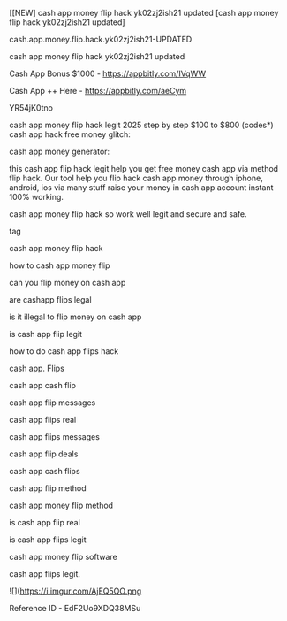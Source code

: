 [[NEW] cash app money flip hack yk02zj2ish21 updated [cash app money flip hack yk02zj2ish21 updated]

cash.app.money.flip.hack.yk02zj2ish21-UPDATED

cash app money flip hack yk02zj2ish21 updated

Cash App Bonus $1000 -  https://appbitly.com/IVqWW

Cash App ++ Here - https://appbitly.com/aeCym

YR54jK0tno

cash app money flip hack legit 2025 step by step $100 to $800 (codes*) cash app hack free money glitch:

cash app money generator:

this cash app flip hack legit help you get free money cash app via method flip hack. Our tool help you flip hack cash app money through iphone, android, ios via many stuff raise your money in cash app account instant 100% working.

cash app money flip hack so work well legit and secure and safe.

tag

cash app money flip hack

how to cash app money flip

can you flip money on cash app

are cashapp flips legal

is it illegal to flip money on cash app

is cash app flip legit

how to do cash app flips hack

cash app. Flips

cash app cash flip

cash app flip messages

cash app flips real

cash app flips messages

cash app flip deals

cash app cash flips

cash app flip method

cash app money flip method

is cash app flip real

is cash app flips legit

cash app money flip software

cash app flips legit.

![](https://i.imgur.com/AjEQ5QO.png

Reference ID - EdF2Uo9XDQ38MSu